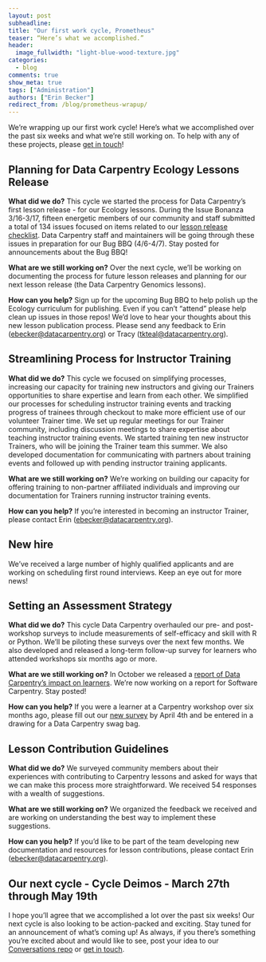 ```yaml
---
layout: post
subheadline:
title: "Our first work cycle, Prometheus"
teaser: “Here’s what we accomplished.”
header:
  image_fullwidth: "light-blue-wood-texture.jpg"
categories:
  - blog
comments: true
show_meta: true
tags: ["Administration"]
authors: ["Erin Becker"]
redirect_from: /blog/prometheus-wrapup/
---
```


We’re wrapping up our first work cycle! Here’s what we accomplished over the past six weeks and what we’re
still working on. To help with any of these projects, please [get in touch](mailto:ebecker@datacarpentry.org)!

## Planning for Data Carpentry Ecology Lessons Release
**What did we do?**
This cycle we started the process for Data Carpentry’s first lesson release - for our Ecology lessons. During the
Issue Bonanza 3/16-3/17, fifteen energetic members of our community and staff submitted a total of 134 issues focused
on items related to our [lesson release checklist](https://github.com/datacarpentry/lesson-release/blob/master/release-checklist.md).
Data Carpentry staff and maintainers will be going through these issues in preparation for our Bug BBQ (4/6-4/7). Stay posted for announcements about the Bug BBQ!

**What are we still working on?**
Over the next cycle, we’ll be working on documenting the process for future lesson releases and planning for our next lesson
release (the Data Carpentry Genomics lessons).

**How can you help?**
Sign up for the upcoming Bug BBQ to help polish up the Ecology curriculum for publishing. Even if you can’t “attend” please help clean up issues in those repos! We’d love to hear your thoughts about this new lesson publication process. Please send any feedback to Erin (ebecker@datacarpentry.org) or Tracy (tkteal@datacarpentry.org).

## Streamlining Process for Instructor Training
**What did we do?**
This cycle we focused on simplifying processes, increasing our capacity for training new instructors and giving our Trainers
opportunities to share expertise and learn from each other. We simplified our processes for scheduling instructor training events and tracking progress of trainees through checkout to make more efficient use of our volunteer Trainer time. We set up regular meetings for our Trainer community, including discussion meetings to share expertise about teaching instructor training events. We started training ten new instructor Trainers, who will be joining the Trainer team this summer. We also developed documentation for communicating with partners about training events and followed up with pending instructor training applicants.

**What are we still working on?**
We’re working on building our capacity for offering training to non-partner affiliated individuals and improving our documentation for Trainers running instructor training events.

**How can you help?**
If you’re interested in becoming an instructor Trainer, please contact Erin (ebecker@datacarpentry.org).

## New hire
We’ve received a large number of highly qualified applicants and are working on scheduling first round interviews. Keep an eye out for more news!

## Setting an Assessment Strategy
**What did we do?**
This cycle Data Carpentry overhauled our pre- and post-workshop surveys to include measurements of self-efficacy and skill with R or Python. We’ll be piloting these surveys over the next few months. We also developed and released a long-term follow-up survey for learners who attended workshops six months ago or more.

**What are we still working on?**
In October we released a [report of Data Carpentry’s impact on learners](https://zenodo.org/record/165858#.WNQxPBIrKEI). We’re now working on a report for Software Carpentry. Stay posted!

**How can you help?**
If you were a learner at a Carpentry workshop over six months ago, please fill out our
[new survey](https://www.surveymonkey.com/r/carpentrieslongtermassessment) by April 4th and be entered in a drawing for a
Data Carpentry swag bag.

## Lesson Contribution Guidelines

**What did we do?**
We surveyed community members about their experiences with contributing to Carpentry lessons and asked for ways that we can make this process more straightforward. We received 54 responses with a wealth of suggestions.

**What are we still working on?**
We organized the feedback we received and are working on understanding the best way to implement these suggestions.

**How can you help?**
If you’d like to be part of the team developing new documentation and resources for lesson contributions, please contact Erin (ebecker@datacarpentry.org).

## Our next cycle - Cycle Deimos - March 27th through May 19th
I hope you’ll agree that we accomplished a lot over the past six weeks! Our next cycle is also looking to be action-packed and exciting.
Stay tuned for an announcement of what’s coming up! As always, if you there’s something you’re excited about and would like to see, post
your idea to our [Conversations repo](https://github.com/carpentries/conversations/issues) or
[get in touch](mailto:ebecker@datacarpentry.org).
